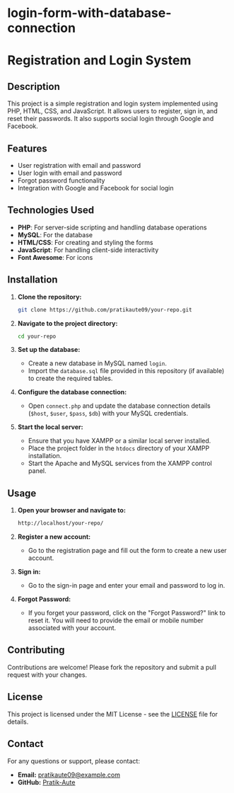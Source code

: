 # login-form-with-database-connection

# Registration and Login System

## Description

This project is a simple registration and login system implemented using PHP, HTML, CSS, and JavaScript. It allows users to register, sign in, and reset their passwords. It also supports social login through Google and Facebook.

## Features

- User registration with email and password
- User login with email and password
- Forgot password functionality
- Integration with Google and Facebook for social login

## Technologies Used

- **PHP**: For server-side scripting and handling database operations
- **MySQL**: For the database
- **HTML/CSS**: For creating and styling the forms
- **JavaScript**: For handling client-side interactivity
- **Font Awesome**: For icons

## Installation

1. **Clone the repository:**

    ```bash
    git clone https://github.com/pratikaute09/your-repo.git
    ```

2. **Navigate to the project directory:**

    ```bash
    cd your-repo
    ```

3. **Set up the database:**

    - Create a new database in MySQL named `login`.
    - Import the `database.sql` file provided in this repository (if available) to create the required tables.

4. **Configure the database connection:**

    - Open `connect.php` and update the database connection details (`$host`, `$user`, `$pass`, `$db`) with your MySQL credentials.

5. **Start the local server:**

    - Ensure that you have XAMPP or a similar local server installed.
    - Place the project folder in the `htdocs` directory of your XAMPP installation.
    - Start the Apache and MySQL services from the XAMPP control panel.

## Usage

1. **Open your browser and navigate to:**

    ```bash
    http://localhost/your-repo/
    ```

2. **Register a new account:**

    - Go to the registration page and fill out the form to create a new user account.

3. **Sign in:**

    - Go to the sign-in page and enter your email and password to log in.

4. **Forgot Password:**

    - If you forget your password, click on the "Forgot Password?" link to reset it. You will need to provide the email or mobile number associated with your account.

## Contributing

Contributions are welcome! Please fork the repository and submit a pull request with your changes.

## License

This project is licensed under the MIT License - see the [LICENSE](LICENSE) file for details.

## Contact

For any questions or support, please contact:

- **Email:** pratikaute09@example.com
- **GitHub:** [Pratik-Aute](https://github.com/pratikaute09)

